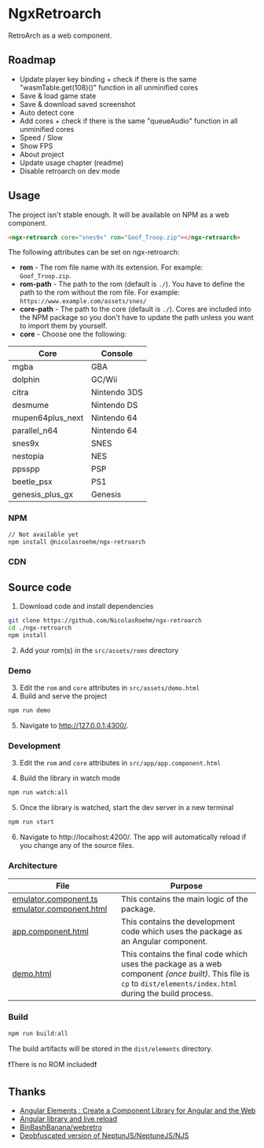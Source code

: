 # NgxRetroarch

RetroArch as a web component.

## Roadmap
- Update player key binding + check if there is the same "wasmTable.get(108)()" function in all unminified cores
- Save & load game state
- Save & download saved screenshot
- Auto detect core
- Add cores + check if there is the same "queueAudio" function in all unminified cores
- Speed / Slow
- Show FPS
- About project
- Update usage chapter (readme)
- Disable retroarch on dev mode

## Usage

The project isn't stable enough. It will be available on NPM as a web component.

```html
<ngx-retroarch core="snes9x" rom="Goof_Troop.zip"></ngx-retroarch>
```

The following attributes can be set on ngx-retroarch:

- **rom** - The rom file name with its extension. For example: `Goof_Troop.zip`.
- **rom-path** - The path to the rom (default is `./`). You have to define the path to the rom without the rom file. For example: `https://www.example.com/assets/snes/`
- **core-path** - The path to the core (default is `./`). Cores are included into the NPM package so you don't have to update the path unless you want to import them by yourself.
- **core** - Choose one the following:

|       Core       |   Console    |
| ---------------- | ------------ |
| mgba             | GBA          |
| dolphin          | GC/Wii       |
| citra            | Nintendo 3DS |
| desmume          | Nintendo DS  |
| mupen64plus_next | Nintendo 64  |
| parallel_n64     | Nintendo 64  |
| snes9x           | SNES         |
| nestopia         | NES          |
| ppsspp           | PSP          |
| beetle_psx       | PS1          |
| genesis_plus_gx  | Genesis      |
### NPM

```sh
// Not available yet
npm install @nicolasroehm/ngx-retroarch
```

### CDN

## Source code

1. Download code and install dependencies
```sh
git clone https://github.com/NicolasRoehm/ngx-retroarch
cd ./ngx-retroarch
npm install
```
2. Add your rom(s) in the `src/assets/roms` directory

### Demo

3. Edit the `rom` and `core` attributes in `src/assets/demo.html`
4. Build and serve the project
```sh
npm run demo
```
5. Navigate to http://127.0.0.1:4300/.

### Development

3. Edit the `rom` and `core` attributes in `src/app/app.component.html`

4. Build the library in watch mode
```sh
npm run watch:all
```
5. Once the library is watched, start the dev server in a new terminal
```sh
npm run start
```
6. Navigate to http://localhost:4200/. The app will automatically reload if you change any of the source files.

### Architecture

| File | Purpose |
| --- | --- |
| [emulator.component.ts](https://github.com/NicolasRoehm/ngx-retroarch/blob/master/projects/components/src/lib/components/emulator/emulator.component.ts) [emulator.component.html](https://github.com/NicolasRoehm/ngx-retroarch/blob/master/projects/components/src/lib/components/emulator/emulator.component.html) | This contains the main logic of the package. |
| [app.component.html](https://github.com/NicolasRoehm/ngx-retroarch/blob/master/src/app/app.component.html) | This contains the development code which uses the package as an Angular component. |
| [demo.html](https://github.com/NicolasRoehm/ngx-retroarch/blob/master/src/assets/demo.html) | This contains the final code which uses the package as a web component *(once built)*. This file is `cp` to `dist/elements/index.html` during the build process. |

### Build

```sh
npm run build:all
```
The build artifacts will be stored in the `dist/elements` directory.

❗There is no ROM included❗

## Thanks

- [Angular Elements : Create a Component Library for Angular and the Web](https://notiz.dev/blog/create-a-component-library-for-angular-and-the-web)
- [Angular library and live reload](https://stackoverflow.com/a/59706221/7462178)
- [BinBashBanana/webretro](https://github.com/BinBashBanana/webretro)
- [Deobfuscated version of NeptunJS/NeptuneJS/NJS](https://github.com/asifagaria/NeptunJS)
